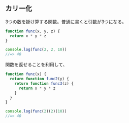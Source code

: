
## カリー化

3つの数を掛け算する関数。普通に書くと引数が3つになる。

```js
function func(x, y, z) {
  return x * y * z
}

console.log(func(2, 2, 10))
//=> 40
```

関数を返せることを利用して、

```js
function func(x) {
  return function func2(y) {
    return function func3(z) {
      return x * y * z
    }
  }
}

console.log(func(2)(2)(10))
//=> 40
```
